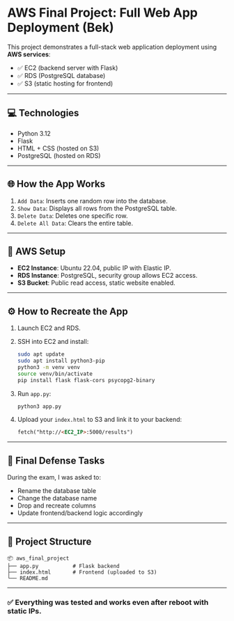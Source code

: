 # AWS Final Project: Full Web App Deployment (Bek)

This project demonstrates a full-stack web application deployment using **AWS services**:

- ✅ EC2 (backend server with Flask)
- ✅ RDS (PostgreSQL database)
- ✅ S3 (static hosting for frontend)

---

## 💻 Technologies

- Python 3.12
- Flask
- HTML + CSS (hosted on S3)
- PostgreSQL (hosted on RDS)

---

## 🌐 How the App Works

1. `Add Data`: Inserts one random row into the database.
2. `Show Data`: Displays all rows from the PostgreSQL table.
3. `Delete Data`: Deletes one specific row.
4. `Delete All Data`: Clears the entire table.

---

## 🔐 AWS Setup

- **EC2 Instance**: Ubuntu 22.04, public IP with Elastic IP.
- **RDS Instance**: PostgreSQL, security group allows EC2 access.
- **S3 Bucket**: Public read access, static website enabled.

---

## ⚙️ How to Recreate the App

1. Launch EC2 and RDS.
2. SSH into EC2 and install:
    ```bash
    sudo apt update
    sudo apt install python3-pip
    python3 -m venv venv
    source venv/bin/activate
    pip install flask flask-cors psycopg2-binary
    ```

3. Run `app.py`:
    ```bash
    python3 app.py
    ```

4. Upload your `index.html` to S3 and link it to your backend:
    ```html
    fetch("http://<EC2_IP>:5000/results")
    ```

---

## 🧪 Final Defense Tasks

During the exam, I was asked to:
- Rename the database table
- Change the database name
- Drop and recreate columns
- Update frontend/backend logic accordingly

---

## 📁 Project Structure

```
📦 aws_final_project
├── app.py           # Flask backend
├── index.html       # Frontend (uploaded to S3)
└── README.md
```

---

### ✅ Everything was tested and works even after reboot with static IPs.
